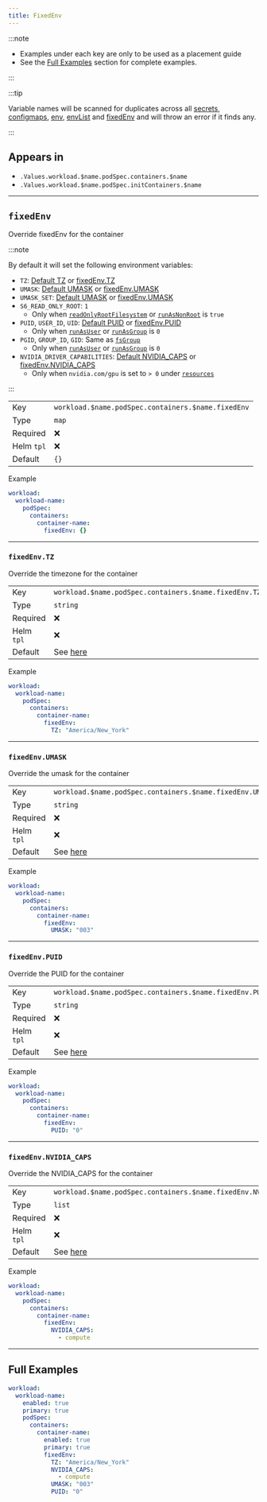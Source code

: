 ```yaml
---
title: FixedEnv
---
```


:::note

- Examples under each key are only to be used as a placement guide
- See the [Full Examples](/common/container/fixedenv#full-examples) section for complete examples.

:::

:::tip

Variable names will be scanned for duplicates across all
[secrets](/common/secret), [configmaps](/common/configmap),
[env](/common/container/env), [envList](/common/container/envlist) and [fixedEnv](/common/container/fixedenv)
and will throw an error if it finds any.

:::

## Appears in

- `.Values.workload.$name.podSpec.containers.$name`
- `.Values.workload.$name.podSpec.initContainers.$name`

---

## `fixedEnv`

Override fixedEnv for the container

:::note

By default it will set the following environment variables:

- `TZ`: [Default TZ](/common#tz) or [fixedEnv.TZ](/common/container/fixedenv#fixedenvtz)
- `UMASK`: [Default UMASK](/common/securitycontext#securitycontextcontainerumask) or [fixedEnv.UMASK](/common/container/fixedenv#fixedenvumask)
- `UMASK_SET`: [Default UMASK](/common/securitycontext#securitycontextcontainerumask) or [fixedEnv.UMASK](/common/container/fixedenv#fixedenvumask)
- `S6_READ_ONLY_ROOT`: `1`
  - Only when [`readOnlyRootFilesystem`](/common/container/securitycontext#securitycontextreadonlyrootfilesystem) or [`runAsNonRoot`](/common/container/securitycontext#securitycontextrunasnonroot) is `true`
- `PUID`, `USER_ID`, `UID`: [Default PUID](/common/securitycontext#securitycontextcontainerpuid) or [fixedEnv.PUID](/common/container/fixedenv#fixedenvpuid)
  - Only when [`runAsUser`](/common/securitycontext#securitycontextcontainerrunasuser) or [`runAsGroup`](/common/securitycontext#securitycontextcontainerrunasgroup) is `0`
- `PGID`, `GROUP_ID`, `GID`: Same as [`fsGroup`](/common/securitycontext#securitycontextpodfsgroup)
  - Only when [`runAsUser`](/common/securitycontext#securitycontextcontainerrunasuser) or [`runAsGroup`](/common/securitycontext#securitycontextcontainerrunasgroup) is `0`
- `NVIDIA_DRIVER_CAPABILITIES`: [Default NVIDIA_CAPS](/common/containeroptions#nvidia_caps) or [fixedEnv.NVIDIA_CAPS](/common/container/fixedenv#fixedenvnvidia_caps)
  - Only when `nvidia.com/gpu` is set to `> 0` under [`resources`](/common/container/resources)

:::

|            |                                                    |
| ---------- | -------------------------------------------------- |
| Key        | `workload.$name.podSpec.containers.$name.fixedEnv` |
| Type       | `map`                                              |
| Required   | ❌                                                 |
| Helm `tpl` | ❌                                                 |
| Default    | `{}`                                               |

Example

```yaml
workload:
  workload-name:
    podSpec:
      containers:
        container-name:
          fixedEnv: {}
```

---

### `fixedEnv.TZ`

Override the timezone for the container

|            |                                                       |
| ---------- | ----------------------------------------------------- |
| Key        | `workload.$name.podSpec.containers.$name.fixedEnv.TZ` |
| Type       | `string`                                              |
| Required   | ❌                                                    |
| Helm `tpl` | ❌                                                    |
| Default    | See [here](/common#tz)                        |

Example

```yaml
workload:
  workload-name:
    podSpec:
      containers:
        container-name:
          fixedEnv:
            TZ: "America/New_York"
```

---

### `fixedEnv.UMASK`

Override the umask for the container

|            |                                                                            |
| ---------- | -------------------------------------------------------------------------- |
| Key        | `workload.$name.podSpec.containers.$name.fixedEnv.UMASK`                   |
| Type       | `string`                                                                   |
| Required   | ❌                                                                         |
| Helm `tpl` | ❌                                                                         |
| Default    | See [here](/common/securitycontext/#securitycontextcontainerumask) |

Example

```yaml
workload:
  workload-name:
    podSpec:
      containers:
        container-name:
          fixedEnv:
            UMASK: "003"
```

---

### `fixedEnv.PUID`

Override the PUID for the container

|            |                                                                           |
| ---------- | ------------------------------------------------------------------------- |
| Key        | `workload.$name.podSpec.containers.$name.fixedEnv.PUID`                   |
| Type       | `string`                                                                  |
| Required   | ❌                                                                        |
| Helm `tpl` | ❌                                                                        |
| Default    | See [here](/common/securitycontext/#securitycontextcontainerpuid) |

Example

```yaml
workload:
  workload-name:
    podSpec:
      containers:
        container-name:
          fixedEnv:
            PUID: "0"
```

---

### `fixedEnv.NVIDIA_CAPS`

Override the NVIDIA_CAPS for the container

|            |                                                                |
| ---------- | -------------------------------------------------------------- |
| Key        | `workload.$name.podSpec.containers.$name.fixedEnv.NVIDIA_CAPS` |
| Type       | `list`                                                         |
| Required   | ❌                                                             |
| Helm `tpl` | ❌                                                             |
| Default    | See [here](/common/containeroptions#nvidia_caps)       |

Example

```yaml
workload:
  workload-name:
    podSpec:
      containers:
        container-name:
          fixedEnv:
            NVIDIA_CAPS:
              - compute
```

---

## Full Examples

```yaml
workload:
  workload-name:
    enabled: true
    primary: true
    podSpec:
      containers:
        container-name:
          enabled: true
          primary: true
          fixedEnv:
            TZ: "America/New_York"
            NVIDIA_CAPS:
              - compute
            UMASK: "003"
            PUID: "0"
```
